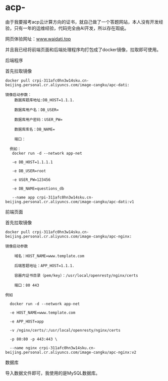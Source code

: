 # acp-
由于我要报考acp云计算方向的证书，就自己做了一个答题网站，本人没有开发经验，只有一年的运维经验，代码完全由AI开发，所以存在瑕疵。

网页体验网址：www.waidati.top

并且我已经将前端页面和后端处理程序均打包成了docker镜像，拉取即可使用。

后端程序

  首先拉取镜像
  
    docker pull crpi-311afc0hn3w14sku.cn-beijing.personal.cr.aliyuncs.com/image-cangku/apc-dati:
    
    镜像启动参数：
        数据库题库地址:DB_HOST=1.1.1.
        
        数据库用户名：DB_USER=
        
        数据库用户密码：USER_PW=
        
        数据库库名：DB_NAME=
        
        端口：
        
      例如：
       docker run -d --network app-net 
       
       -e DB_HOST=1.1.1.1 
       
       -e DB_USER=root 
       
       -e USER_PW=123456 
       
       -e DB_NAME=questions_db 
       
       --name app crpi-311afc0hn3w14sku.cn-beijing.personal.cr.aliyuncs.com/image-cangku/apc-dati:v1


前端页面

  首先拉取镜像
  
    docker pull crpi-311afc0hn3w14sku.cn-beijing.personal.cr.aliyuncs.com/image-cangku/apc-nginx:
    
    镜像启动参数
    
        域名：HOST_NAME=www.template.com
        
        后端答题地址：APP_HOST=1.1.1.
        
        容器内证书目录（pem/key）：/usr/local/openresty/nginx/certs
        
        端口：80 443
        
    例如
    
      docker run -d --network app-net 
      
      -e HOST_NAME=www.template.com 
      
      -e APP_HOST=app 
      
      -v /nginx/certs/:/usr/local/openresty/nginx/certs
      
      -p 80:80 -p 443:443 \
      
      --name nginx crpi-311afc0hn3w14sku.cn-beijing.personal.cr.aliyuncs.com/image-cangku/apc-nginx:v2

 数据库
 
   导入数据文件即可，我使用的是MySQL数据库。

